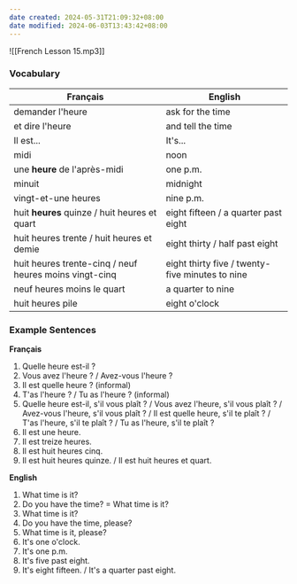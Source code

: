 ```yaml
---
date created: 2024-05-31T21:09:32+08:00
date modified: 2024-06-03T13:43:42+08:00
---
```

![[French Lesson 15.mp3]]

### Vocabulary

| **Français**                                               | **English**                                         |
| ------------------------------------------------------ | ----------------------------------------------- |
| demander l'heure                                       | ask for the time                                |
| et dire l'heure                                        | and tell the time                               |
| Il est...                                              | It's...                                         |
| midi                                                   | noon                                            |
| une **heure** de l'après-midi                          | one p.m.                                        |
| minuit                                                 | midnight                                        |
| vingt-et-une heures                                    | nine p.m.                                       |
| huit **heures** quinze / huit heures et quart          | eight fifteen / a quarter past eight            |
| huit heures trente / huit heures et demie              | eight thirty / half past eight                  |
| huit heures trente-cinq / neuf heures moins vingt-cinq | eight thirty five / twenty-five minutes to nine |
| neuf heures moins le quart                             | a quarter to nine                               |
| huit heures pile                                       | eight o'clock                                   |

### Example Sentences

**Français**

1. Quelle heure est-il ?
2. Vous avez l'heure ? / Avez-vous l'heure ?
3. Il est quelle heure ? (informal)
4. T'as l'heure ? / Tu as l'heure ? (informal)
5. Quelle heure est-il, s'il vous plaît ? / Vous avez l'heure, s'il vous plaît ? / Avez-vous l'heure, s'il vous plaît ? / Il est quelle heure, s'il te plaît ? / T'as l'heure, s'il te plaît ? / Tu as l'heure, s'il te plaît ?
6. Il est une heure.
7. Il est treize heures.
8. Il est huit heures cinq.
9. Il est huit heures quinze. / Il est huit heures et quart.

**English**

1. What time is it?
2. Do you have the time? = What time is it?
3. What time is it?
4. Do you have the time, please?
5. What time is it, please?
6. It's one o'clock.
7. It's one p.m.
8. It's five past eight.
9. It's eight fifteen. / It's a quarter past eight.

